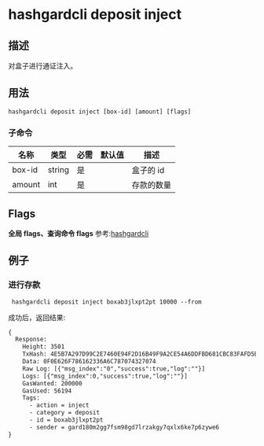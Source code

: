 # hashgardcli  deposit inject

## 描述
对盒子进行通证注入。



## 用法
```shell
hashgardcli deposit inject [box-id] [amount] [flags]
```


### 子命令

| 名称   | 类型   | 必需 | 默认值 | 描述         |
| ------ | ------ | -------- | ------ | ------------ |
| box-id | string | 是       |        | 盒子的 id |
| amount | int   | 是       |        | 存款的数量   |


## Flags

**全局 flags、查询命令 flags** 参考:[hashgardcli](../README.md)

## 例子
### 进行存款

```shell
 hashgardcli deposit inject boxab3jlxpt2pt 10000 --from
```


成功后，返回结果:

```txt
{
  Response:
    Height: 3501
    TxHash: 4E5B7A297D99C2E7460E94F2D16B49F9A2CE54A6DDFBD681CBC83FAFD5B13ED3
    Data: 0F0E626F786162336A6C787074327074
    Raw Log: [{"msg_index":"0","success":true,"log":""}]
    Logs: [{"msg_index":0,"success":true,"log":""}]
    GasWanted: 200000
    GasUsed: 56194
    Tags:
      - action = inject
      - category = deposit
      - id = boxab3jlxpt2pt
      - sender = gard180m2gg7fsm98gd7lrzakgy7qxlx6ke7p6zywe6
}
```

